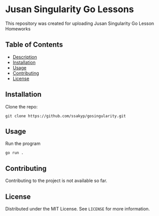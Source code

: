 # Jusan Singularity Go Lessons
This repository was created for uploading Jusan Singularity Go Lesson Homeworks

## Table of Contents
- [Description](#description)
- [Installation](#installation)
- [Usage](#usage)
- [Contributing](#contributing)
- [License](#license)

## Installation
Clone the repo:
```
git clone https://github.com/ssakyp/gosingularity.git
```

## Usage
Run the program
```
go run .
```

## Contributing
Contributing to the project is not available so far.

## License
Distributed under the MIT License. See `LICENSE` for more information.




